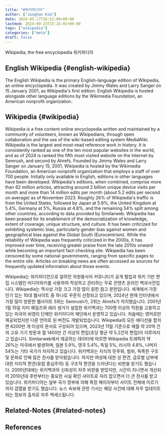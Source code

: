 ```yaml
---
title: "#위키피디아"
author: ["Junghan Kim"]
date: 2024-05-17T16:52:00+09:00
lastmod: 2024-09-23T15:24:01+09:00
tags: ["wikipedia"]
categories: ["meta"]
draft: false
---
```


Wikipedia, the free encyclopedia 위키피디아


## English Wikipedia {#english-wikipedia}

The English Wikipedia is the primary English-language edition of Wikipedia, an online encyclopedia. It was created by Jimmy Wales and Larry Sanger on 15 January 2001, as Wikipedia's first edition. English Wikipedia is hosted alongside other language editions by the Wikimedia Foundation, an American nonprofit organization.


## Wikipedia {#wikipedia}

Wikipedia is a free content online encyclopedia written and maintained by a community of volunteers, known as Wikipedians, through open collaboration and the use of the wiki-based editing system MediaWiki. Wikipedia is the largest and most-read reference work in history. It is consistently ranked as one of the ten most popular websites in the world, and as of 2024 is ranked the fifth most visited website on the Internet by Semrush, and second by Ahrefs. Founded by Jimmy Wales and Larry Sanger on January 15, 2001, Wikipedia is hosted by the Wikimedia Foundation, an American nonprofit organization that employs a staff of over 700 people. Initially only available in English, editions in other languages have been developed. Wikipedia's editions, when combined, comprise more than 62 million articles, attracting around 2 billion unique device visits per month and more than 14 million edits per month (about 5.2 edits per second on average) as of November 2023. Roughly 26% of Wikipedia's traffic is from the United States, followed by Japan at 5.9%, the United Kingdom at 5.4%, Germany at 5%, Russia at 4.8%, and the remaining 54% split among other countries, according to data provided by Similarweb. Wikipedia has been praised for its enablement of the democratization of knowledge, extent of coverage, unique structure, and culture. It has been criticized for exhibiting systemic bias, particularly gender bias against women and geographical bias against the Global South (Eurocentrism). While the reliability of Wikipedia was frequently criticized in the 2000s, it has improved over time, receiving greater praise from the late 2010s onward while becoming an important fact-checking site. Wikipedia has been censored by some national governments, ranging from specific pages to the entire site. Articles on breaking news are often accessed as sources for frequently updated information about those events.

Wikipedia는 위키피디언으로 알려진 자원봉사자 커뮤니티가 공개 협업과 위키 기반 편집 시스템인 미디어위키를 사용하여 작성하고 관리하는 무료 콘텐츠 온라인 백과사전입니다. Wikipedia는 역사상 가장 크고 가장 많이 읽힌 참고 문헌입니다. 세계에서 가장 인기 있는 10대 웹사이트 중 하나로 꾸준히 선정되고 있으며, 2024년 현재 인터넷에서 가장 많이 방문한 웹사이트 5위는 Semrush가, 2위는 Ahrefs가 차지했습니다. 2001년 1월 15일 지미 웨일즈와 래리 생거가 설립한 위키백과는 700명 이상의 직원을 고용하고 있는 미국의 비영리 단체인 위키미디어 재단에서 운영하고 있습니다. 처음에는 영어로만 제공되었지만 다른 언어로 된 버전도 개발되었습니다. Wikipedia의 모든 에디션을 합치면 6200만 개 이상의 문서로 구성되어 있으며, 2023년 11월 기준으로 매월 약 20억 건의 고유 기기 방문과 월 1400만 건 이상의 편집(초당 평균 약 5.2건의 편집)이 이루어지고 있습니다. Similarweb에서 제공하는 데이터에 따르면 Wikipedia 트래픽의 약 26%는 미국에서 발생하며, 일본 5.9%, 영국 5.4%, 독일 5%, 러시아 4.8%, 나머지 54%는 기타 국가가 차지하고 있습니다. 위키백과는 지식의 민주화, 범위, 독특한 구조 및 문화로 인해 많은 찬사를 받아왔습니다. 하지만 여성에 대한 성 편견, 글로벌 남부에 대한 지리적 편견(유럽 중심주의) 등 구조적 편견을 드러낸다는 비판을 받기도 했습니다. 2000년대에는 위키백과의 신뢰성이 자주 비판을 받았지만, 시간이 지나면서 개선되어 2010년대 후반부터는 중요한 사실 확인 사이트로 자리 잡으면서 더 큰 찬사를 받고 있습니다. 위키피디아는 일부 국가 정부에 의해 특정 페이지부터 사이트 전체에 이르기까지 검열을 받기도 했습니다. 뉴스 속보에 관한 기사는 해당 사건에 대해 자주 업데이트되는 정보의 출처로 자주 액세스됩니다.


## Related-Notes {#related-notes}

## References

<style>.csl-entry{text-indent: -1.5em; margin-left: 1.5em;}</style><div class="csl-bib-body">
</div>
